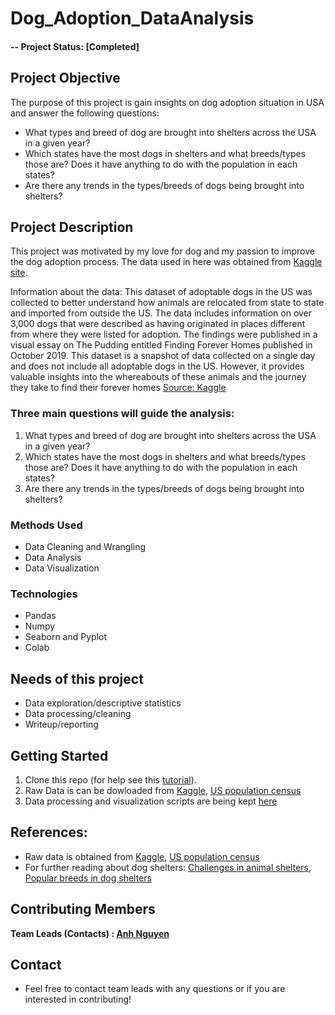 # Dog_Adoption_DataAnalysis

#### -- Project Status: [Completed]

## Project Objective
The purpose of this project is gain insights on dog adoption situation in USA and answer the following questions:
- What types and breed of dog are brought into shelters across the USA in a given year?
- Which states have the most dogs in shelters and what breeds/types those are? Does it have anything to do with the population in each states?
- Are there any trends in the types/breeds of dogs being brought into shelters?

## Project Description
This project was motivated by my love for dog and my passion to improve the dog adoption process. The data used in here was obtained from [Kaggle site](https://www.kaggle.com/datasets/whenamancodes/dog-adoption).

Information about the data: This dataset of adoptable dogs in the US was collected to better understand how animals are relocated from state to state and imported from outside the US. The data includes information on over 3,000 dogs that were described as having originated in places different from where they were listed for adoption. The findings were published in a visual essay on The Pudding entitled Finding Forever Homes published in October 2019. This dataset is a snapshot of data collected on a single day and does not include all adoptable dogs in the US. However, it provides valuable insights into the whereabouts of these animals and the journey they take to find their forever homes [Source: Kaggle](https://www.kaggle.com/datasets/whenamancodes/dog-adoption)

### Three main questions will guide the analysis:
1. What types and breed of dog are brought into shelters across the USA in a given year?
2. Which states have the most dogs in shelters and what breeds/types those are? Does it have anything to do with the population in each states?
3. Are there any trends in the types/breeds of dogs being brought into shelters?

### Methods Used
* Data Cleaning and Wrangling
* Data Analysis
* Data Visualization

### Technologies
* Pandas
* Numpy
* Seaborn and Pyplot
* Colab

## Needs of this project
- Data exploration/descriptive statistics
- Data processing/cleaning
- Writeup/reporting

## Getting Started
1. Clone this repo (for help see this [tutorial](https://help.github.com/articles/cloning-a-repository/)).
2. Raw Data is can be dowloaded from [Kaggle](https://www.kaggle.com/datasets/whenamancodes/dog-adoption), [US population census](https://www.census.gov/newsroom/press-kits/2019/national-state-estimates.html)
3. Data processing and visualization scripts are being kept [here](https://github.com/avtnguyen/Dog_Adoption_DataAnalysis/blob/main/Dog_Adoption_Data_Analysis_Project.ipynb)

## References:
* Raw data is obtained from [Kaggle](https://www.kaggle.com/datasets/whenamancodes/dog-adoption), [US population census](https://www.census.gov/newsroom/press-kits/2019/national-state-estimates.html)
* For further reading about dog shelters: [Challenges in animal shelters](https://globalnews.ca/news/8997583/canadian-animal-shelters-challenges/),
[Popular breeds in dog shelters](https://rescuedoghome.com/why-are-there-so-many-pit-bulls-and-chihuahuas-in-shelters/#Chihuahuas_in_Shelters)

## Contributing Members

**Team Leads (Contacts) : [Anh Nguyen ](https://github.com/avtnguyen)**

## Contact
* Feel free to contact team leads with any questions or if you are interested in contributing!
